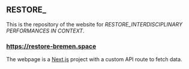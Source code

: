 ## RESTORE_

This is the repository of the website for *RESTORE_INTERDISCIPLINARY PERFORMANCES IN CONTEXT*.

### https://restore-bremen.space

The webpage is a [Next.js](https://nextjs.org/docs) project with a custom API route to fetch data.